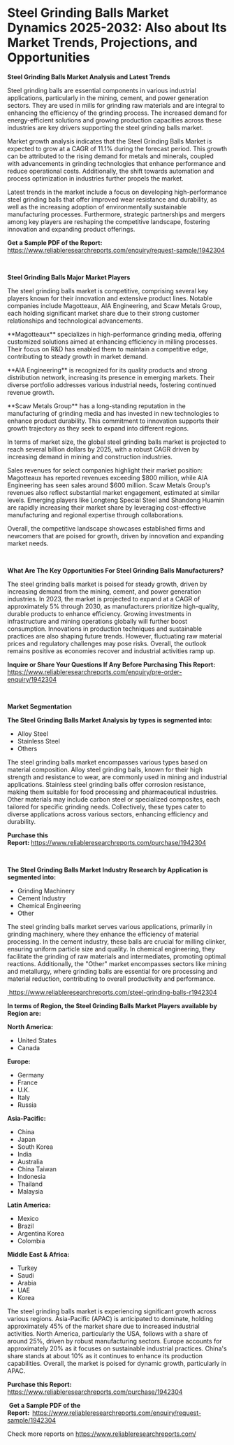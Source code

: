 <p><h1>Steel Grinding Balls Market Dynamics 2025-2032: Also about Its Market Trends, Projections, and Opportunities</h1></p><p><strong>Steel Grinding Balls Market Analysis and Latest Trends</strong></p>
<p><p>Steel grinding balls are essential components in various industrial applications, particularly in the mining, cement, and power generation sectors. They are used in mills for grinding raw materials and are integral to enhancing the efficiency of the grinding process. The increased demand for energy-efficient solutions and growing production capacities across these industries are key drivers supporting the steel grinding balls market.</p><p>Market growth analysis indicates that the Steel Grinding Balls Market is expected to grow at a CAGR of 11.1% during the forecast period. This growth can be attributed to the rising demand for metals and minerals, coupled with advancements in grinding technologies that enhance performance and reduce operational costs. Additionally, the shift towards automation and process optimization in industries further propels the market.</p><p>Latest trends in the market include a focus on developing high-performance steel grinding balls that offer improved wear resistance and durability, as well as the increasing adoption of environmentally sustainable manufacturing processes. Furthermore, strategic partnerships and mergers among key players are reshaping the competitive landscape, fostering innovation and expanding product offerings.</p></p>
<p><strong>Get a Sample PDF of the Report:&nbsp;</strong> <a href="https://www.reliableresearchreports.com/enquiry/request-sample/1942304?utm_campaign=2734&utm_medium=2&utm_source=Github&utm_content=ia&utm_term=01042025&utm_id=steel-grinding-balls">https://www.reliableresearchreports.com/enquiry/request-sample/1942304</a></p>
<p>&nbsp;</p>
<p><strong>Steel Grinding Balls Major Market Players</strong></p>
<p><p>The steel grinding balls market is competitive, comprising several key players known for their innovation and extensive product lines. Notable companies include Magotteaux, AIA Engineering, and Scaw Metals Group, each holding significant market share due to their strong customer relationships and technological advancements.</p><p>**Magotteaux** specializes in high-performance grinding media, offering customized solutions aimed at enhancing efficiency in milling processes. Their focus on R&D has enabled them to maintain a competitive edge, contributing to steady growth in market demand. </p><p>**AIA Engineering** is recognized for its quality products and strong distribution network, increasing its presence in emerging markets. Their diverse portfolio addresses various industrial needs, fostering continued revenue growth.</p><p>**Scaw Metals Group** has a long-standing reputation in the manufacturing of grinding media and has invested in new technologies to enhance product durability. This commitment to innovation supports their growth trajectory as they seek to expand into different regions.</p><p>In terms of market size, the global steel grinding balls market is projected to reach several billion dollars by 2025, with a robust CAGR driven by increasing demand in mining and construction industries. </p><p>Sales revenues for select companies highlight their market position: Magotteaux has reported revenues exceeding $800 million, while AIA Engineering has seen sales around $600 million. Scaw Metals Group's revenues also reflect substantial market engagement, estimated at similar levels. Emerging players like Longteng Special Steel and Shandong Huamin are rapidly increasing their market share by leveraging cost-effective manufacturing and regional expertise through collaborations. </p><p>Overall, the competitive landscape showcases established firms and newcomers that are poised for growth, driven by innovation and expanding market needs.</p></p>
<p>&nbsp;</p>
<p><strong>What Are The Key Opportunities For Steel Grinding Balls Manufacturers?</strong></p>
<p><p>The steel grinding balls market is poised for steady growth, driven by increasing demand from the mining, cement, and power generation industries. In 2023, the market is projected to expand at a CAGR of approximately 5% through 2030, as manufacturers prioritize high-quality, durable products to enhance efficiency. Growing investments in infrastructure and mining operations globally will further boost consumption. Innovations in production techniques and sustainable practices are also shaping future trends. However, fluctuating raw material prices and regulatory challenges may pose risks. Overall, the outlook remains positive as economies recover and industrial activities ramp up.</p></p>
<p><strong>Inquire or Share Your Questions If Any Before Purchasing This Report:</strong> <a href="https://www.reliableresearchreports.com/enquiry/pre-order-enquiry/1942304?utm_campaign=2734&utm_medium=2&utm_source=Github&utm_content=ia&utm_term=01042025&utm_id=steel-grinding-balls">https://www.reliableresearchreports.com/enquiry/pre-order-enquiry/1942304</a></p>
<p>&nbsp;</p>
<p><strong>Market Segmentation</strong></p>
<p><strong>The Steel Grinding Balls Market Analysis by types is segmented into:</strong></p>
<p><ul><li>Alloy Steel</li><li>Stainless Steel</li><li>Others</li></ul></p>
<p><p>The steel grinding balls market encompasses various types based on material composition. Alloy steel grinding balls, known for their high strength and resistance to wear, are commonly used in mining and industrial applications. Stainless steel grinding balls offer corrosion resistance, making them suitable for food processing and pharmaceutical industries. Other materials may include carbon steel or specialized composites, each tailored for specific grinding needs. Collectively, these types cater to diverse applications across various sectors, enhancing efficiency and durability.</p></p>
<p><strong>Purchase this Report:&nbsp;</strong><a href="https://www.reliableresearchreports.com/purchase/1942304?utm_campaign=2734&utm_medium=2&utm_source=Github&utm_content=ia&utm_term=01042025&utm_id=steel-grinding-balls">https://www.reliableresearchreports.com/purchase/1942304</a></p>
<p>&nbsp;</p>
<p><strong>The Steel Grinding Balls Market Industry Research by Application is segmented into:</strong></p>
<p><ul><li>Grinding Machinery</li><li>Cement Industry</li><li>Chemical Engineering</li><li>Other</li></ul></p>
<p><p>The steel grinding balls market serves various applications, primarily in grinding machinery, where they enhance the efficiency of material processing. In the cement industry, these balls are crucial for milling clinker, ensuring uniform particle size and quality. In chemical engineering, they facilitate the grinding of raw materials and intermediates, promoting optimal reactions. Additionally, the "Other" market encompasses sectors like mining and metallurgy, where grinding balls are essential for ore processing and material reduction, contributing to overall productivity and performance.</p></p>
<p><a href="https://www.reliableresearchreports.com/steel-grinding-balls-r1942304?utm_campaign=2734&utm_medium=2&utm_source=Github&utm_content=ia&utm_term=01042025&utm_id=steel-grinding-balls">&nbsp;https://www.reliableresearchreports.com/steel-grinding-balls-r1942304</a></p>
<p><strong>In terms of Region, the Steel Grinding Balls Market Players available by Region are:</strong></p>
<p>
    <p> <strong> North America: </strong>
        <ul>
            <li>United States</li>
            <li>Canada</li>
        </ul>
        </p> 
    <p> <strong> Europe: </strong>
        <ul>
            <li>Germany</li>
            <li>France</li>
            <li>U.K.</li>
            <li>Italy</li>
            <li>Russia</li>
        </ul>
        </p> 
    <p> <strong> Asia-Pacific: </strong>
        <ul>
            <li>China</li>
            <li>Japan</li>
            <li>South Korea</li>
            <li>India</li>
            <li>Australia</li>
            <li>China Taiwan</li>
            <li>Indonesia</li>
            <li>Thailand</li>
            <li>Malaysia</li>
        </ul>
        </p> 
    <p> <strong> Latin America: </strong>
        <ul>
            <li>Mexico</li>
            <li>Brazil</li>
            <li>Argentina Korea</li>
            <li>Colombia</li>
        </ul>
        </p> 
    <p> <strong> Middle East & Africa: </strong>
        <ul>
            <li>Turkey</li>
            <li>Saudi</li>
            <li>Arabia</li>
            <li>UAE</li>
            <li>Korea</li>
        </ul>
    </p>
    </p>
<p><p>The steel grinding balls market is experiencing significant growth across various regions. Asia-Pacific (APAC) is anticipated to dominate, holding approximately 45% of the market share due to increased industrial activities. North America, particularly the USA, follows with a share of around 25%, driven by robust manufacturing sectors. Europe accounts for approximately 20% as it focuses on sustainable industrial practices. China's share stands at about 10% as it continues to enhance its production capabilities. Overall, the market is poised for dynamic growth, particularly in APAC.</p></p>
<p><strong>Purchase this Report: </strong><a href="https://www.reliableresearchreports.com/purchase/1942304?utm_campaign=2734&utm_medium=2&utm_source=Github&utm_content=ia&utm_term=01042025&utm_id=steel-grinding-balls">https://www.reliableresearchreports.com/purchase/1942304</a></p>
<p>&nbsp;<strong>Get a Sample PDF of the Report:&nbsp;&nbsp;</strong><a href="https://www.reliableresearchreports.com/enquiry/request-sample/1942304?utm_campaign=2734&utm_medium=2&utm_source=Github&utm_content=ia&utm_term=01042025&utm_id=steel-grinding-balls">https://www.reliableresearchreports.com/enquiry/request-sample/1942304</a></p>
<p><strong></strong></p>
<p>Check more reports on <a href="https://www.reliableresearchreports.com/?utm_campaign=2734&utm_medium=2&utm_source=Github&utm_content=ia&utm_term=01042025&utm_id=steel-grinding-balls">https://www.reliableresearchreports.com/</a></p>